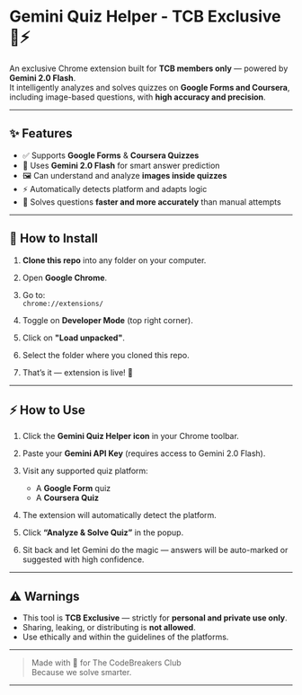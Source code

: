 # Gemini Quiz Helper - TCB Exclusive 🧠⚡

An exclusive Chrome extension built for **TCB members only** — powered by **Gemini 2.0 Flash**.  
It intelligently analyzes and solves quizzes on **Google Forms and Coursera**, including image-based questions, with **high accuracy and precision**.

---

## ✨ Features

- ✅ Supports **Google Forms** & **Coursera Quizzes**
- 🧠 Uses **Gemini 2.0 Flash** for smart answer prediction
- 🖼️ Can understand and analyze **images inside quizzes**
- ⚡ Automatically detects platform and adapts logic
- 🎯 Solves questions **faster and more accurately** than manual attempts

---

## 🚀 How to Install

1. **Clone this repo** into any folder on your computer.

2. Open **Google Chrome**.

3. Go to:  
   `chrome://extensions/`

4. Toggle on **Developer Mode** (top right corner).

5. Click on **"Load unpacked"**.

6. Select the folder where you cloned this repo.

7. That’s it — extension is live! 🎉

---

## ⚡ How to Use

1. Click the **Gemini Quiz Helper icon** in your Chrome toolbar.

2. Paste your **Gemini API Key** (requires access to Gemini 2.0 Flash).

3. Visit any supported quiz platform:
   - A **Google Form** quiz  
   - A **Coursera Quiz**

4. The extension will automatically detect the platform.

5. Click **“Analyze & Solve Quiz”** in the popup.

6. Sit back and let Gemini do the magic — answers will be auto-marked or suggested with high confidence.

---

## ⚠️ Warnings

- This tool is **TCB Exclusive** — strictly for **personal and private use only**.
- Sharing, leaking, or distributing is **not allowed**.
- Use ethically and within the guidelines of the platforms.

---

> Made with 💜 for The CodeBreakers Club  
> Because we solve smarter.

---
